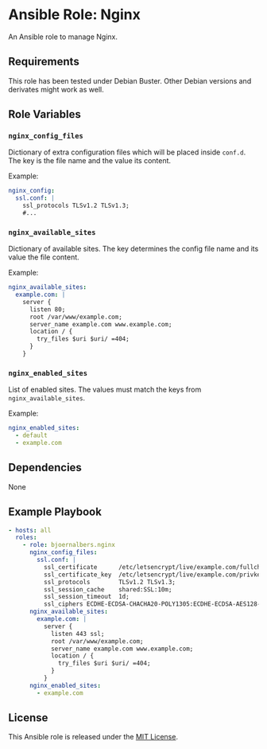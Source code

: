 # Ansible Role: Nginx

An Ansible role to manage Nginx.

## Requirements

This role has been tested under Debian Buster.
Other Debian versions and derivates might work as well.

## Role Variables

### `nginx_config_files`

Dictionary of extra configuration files which will be placed inside `conf.d`.
The key is the file name and the value its content.

Example:

```yaml
nginx_config:
  ssl.conf: |
    ssl_protocols TLSv1.2 TLSv1.3;
    #...
```

### `nginx_available_sites`

Dictionary of available sites.
The key determines the config file name and its value the file content.

Example:

```yaml
nginx_available_sites:
  example.com: |
    server {
      listen 80;
      root /var/www/example.com;
      server_name example.com www.example.com;
      location / {
        try_files $uri $uri/ =404;
      }
    }
```

### `nginx_enabled_sites`

List of enabled sites.
The values must match the keys from `nginx_available_sites`.

Example:

```yaml
nginx_enabled_sites:
  - default
  - example.com
```

## Dependencies

None

Example Playbook
----------------

```yaml
- hosts: all
  roles:
    - role: bjoernalbers.nginx
      nginx_config_files:
        ssl.conf: |
          ssl_certificate      /etc/letsencrypt/live/example.com/fullchain.pem;
          ssl_certificate_key  /etc/letsencrypt/live/example.com/privkey.pem;
          ssl_protocols        TLSv1.2 TLSv1.3;
          ssl_session_cache    shared:SSL:10m;
          ssl_session_timeout  1d;
          ssl_ciphers ECDHE-ECDSA-CHACHA20-POLY1305:ECDHE-ECDSA-AES128-GCM-SHA256:ECDHE-ECDSA-AES128-SHA;
      nginx_available_sites:
        example.com: |
          server {
            listen 443 ssl;
            root /var/www/example.com;
            server_name example.com www.example.com;
            location / {
              try_files $uri $uri/ =404;
            }
          }
      nginx_enabled_sites:
        - example.com
```

## License

This Ansible role is released under the [MIT License](LICENSE.txt).
